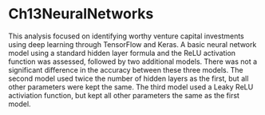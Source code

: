 # Ch13NeuralNetworks
This analysis focused on identifying worthy venture capital investments using deep learning through TensorFlow and Keras. A basic neural network model using a standard hidden layer formula and the ReLU activation function was assessed, followed by two additional models. There was not a significant difference in the accuracy between these three models. The second model used twice the number of hidden layers as the first, but all other parameters were kept the same. The third model used a Leaky ReLU activiation function, but kept all other parameters the same as the first model.
